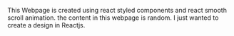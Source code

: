 This Webpage is created using react styled components and react smooth scroll animation.
the content in this webpage is random.
I just wanted to create a design in Reactjs.
